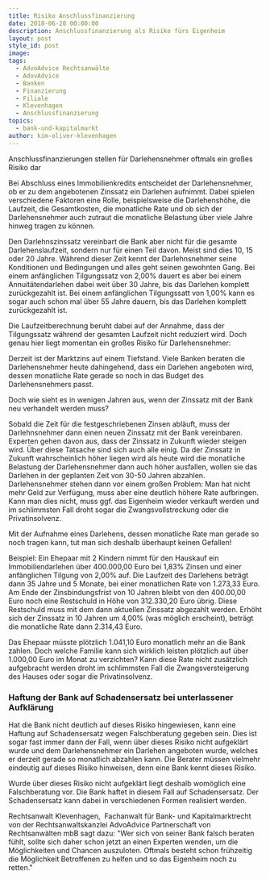 ```yaml
---
title: Risiko Anschlussfinanzierung
date: 2018-06-20 00:00:00
description: Anschlussfinanzierung als Risiko fürs Eigenheim
layout: post
style_id: post
image:
tags:
  - AdvoAdvice Rechtsanwälte
  - AdovAdvice
  - Banken
  - Finanzierung
  - Filiale
  - Klevenhagen
  - Anschlussfinanzierung
topics:
  - bank-und-kapitalmarkt
author: kim-oliver-klevenhagen
---
```


Anschlussfinanzierungen stellen für Darlehensnehmer oftmals ein großes Risiko dar

Bei Abschluss eines Immobilienkredits entscheidet der Darlehensnehmer, ob er zu dem angebotenen Zinssatz ein Darlehen aufnimmt. Dabei spielen verschiedene Faktoren eine Rolle, beispielsweise die Darlehenshöhe, die Laufzeit, die Gesamtkosten, die monatliche Rate und ob sich der Darlehensnehmer auch zutraut die monatliche Belastung über viele Jahre hinweg tragen zu können.

Den Darlehnszinssatz vereinbart die Bank aber nicht für die gesamte Darlehenslaufzeit, sondern nur für einen Teil davon. Meist sind dies 10, 15 oder 20 Jahre. Während dieser Zeit kennt der Darlehnsnehmer seine Konditionen und Bedingungen und alles geht seinen gewohnten Gang. Bei einem anfänglichen Tilgungssatz von 2,00% dauert es aber bei einem Annuitätendarlehen dabei weit über 30 Jahre, bis das Darlehen komplett zurückgezahlt ist. Bei einem anfänglichen Tilgungssatt von 1,00% kann es sogar auch schon mal über 55 Jahre dauern, bis das Darlehen komplett zurückgezahlt ist.

Die Laufzeitberechnung beruht dabei auf der Annahme, dass der Tilgungssatz während der gesamten Laufzeit nicht reduziert wird. Doch genau hier liegt momentan ein großes Risiko für Darlehensnehmer:

Derzeit ist der Marktzins auf einem Tiefstand. Viele Banken beraten die Darlehensnehmer heute dahingehend, dass ein Darlehen angeboten wird, dessen monatliche Rate gerade so noch in das Budget des Darlehensnehmers passt.

Doch wie sieht es in wenigen Jahren aus, wenn der Zinssatz mit der Bank neu verhandelt werden muss?

Sobald die Zeit für die festgeschriebenen Zinsen abläuft, muss der Darlehnsnehmer dann einen neuen Zinssatz mit der Bank vereinbaren. Experten gehen davon aus, dass der Zinssatz in Zukunft wieder steigen wird. Über diese Tatsache sind sich auch alle einig. Da der Zinssatz in Zukunft wahrscheinlich höher liegen wird als heute wird die monatliche Belastung der Darlehensnehmer dann auch höher ausfallen, wollen sie das Darlehen in der geplanten Zeit von 30-50 Jahren abzahlen. Darlehensnehmer stehen dann vor einem großen Problem: Man hat nicht mehr Geld zur Verfügung, muss aber eine deutlich höhere Rate aufbringen. Kann man dies nicht, muss ggf. das Eigenheim wieder verkauft werden und im schlimmsten Fall droht sogar die Zwangsvollstreckung oder die Privatinsolvenz.

Mit der Aufnahme eines Darlehens, dessen monatliche Rate man gerade so noch tragen kann, tut man sich deshalb überhaupt keinen Gefallen!

Beispiel: Ein Ehepaar mit 2 Kindern nimmt für den Hauskauf ein Immobiliendarlehen über 400.000,00 Euro bei 1,83% Zinsen und einer anfänglichen Tilgung von 2,00% auf. Die Laufzeit des Darlehens beträgt dann 35 Jahre und 5 Monate, bei einer monatlichen Rate von 1.273,33 Euro. Am Ende der Zinsbindungsfrist von 10 Jahren bleibt von den 400.00,00 Euro noch eine Restschuld in Höhe von 312.330,20 Euro übrig. Diese Restschuld muss mit dem dann aktuellen Zinssatz abgezahlt werden. Erhöht sich der Zinssatz in 10 Jahren um 4,00% (was möglich erscheint), beträgt die monatliche Rate dann 2.314,43 Euro.

Das Ehepaar müsste plötzlich 1.041,10 Euro monatlich mehr an die Bank zahlen. Doch welche Familie kann sich wirklich leisten plötzlich auf über 1.000,00 Euro im Monat zu verzichten? Kann diese Rate nicht zusätzlich aufgebracht werden droht im schlimmsten Fall die Zwangsversteigerung des Hauses oder sogar die Privatinsolvenz.

### Haftung der Bank auf Schadensersatz bei unterlassener Aufklärung

Hat die Bank nicht deutlich auf dieses Risiko hingewiesen, kann eine Haftung auf Schadensersatz wegen Falschberatung gegeben sein. Dies ist sogar fast immer dann der Fall, wenn über dieses Risiko nicht aufgeklärt wurde und dem Darlehensnehmer ein Darlehen angeboten wurde, welches er derzeit gerade so monatlich abzahlen kann. Die Berater müssen vielmehr eindeutig auf dieses Risiko hinweisen, denn eine Bank kennt dieses Risiko.

Wurde über dieses Risiko nicht aufgeklärt liegt deshalb womöglich eine Falschberatung vor. Die Bank haftet in diesem Fall auf Schadensersatz. Der Schadensersatz kann dabei in verschiedenen Formen realisiert werden.

Rechtsanwalt Klevenhagen,  Fachanwalt für Bank- und Kapitalmarktrecht von der Rechtsanwaltskanzlei AdvoAdvice Partnerschaft von Rechtsanwälten mbB sagt dazu: "Wer sich von seiner Bank falsch beraten fühlt, sollte sich daher schon jetzt an einen Experten wenden, um die Möglichkeiten und Chancen auszuloten. Oftmals besteht schon frühzeitig die Möglichkeit Betroffenen zu helfen und so das Eigenheim noch zu retten."